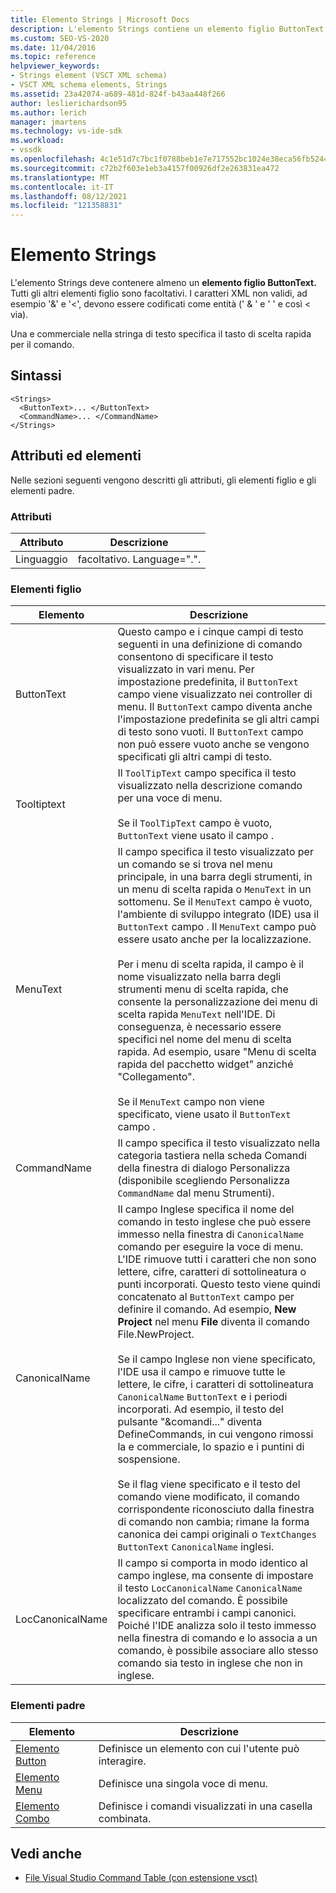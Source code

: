 ```yaml
---
title: Elemento Strings | Microsoft Docs
description: L'elemento Strings contiene un elemento figlio ButtonText e altri elementi figlio facoltativi. Una e commerciale nella stringa di testo specifica un tasto di scelta rapida.
ms.custom: SEO-VS-2020
ms.date: 11/04/2016
ms.topic: reference
helpviewer_keywords:
- Strings element (VSCT XML schema)
- VSCT XML schema elements, Strings
ms.assetid: 23a42074-a689-481d-824f-b43aa448f266
author: leslierichardson95
ms.author: lerich
manager: jmartens
ms.technology: vs-ide-sdk
ms.workload:
- vssdk
ms.openlocfilehash: 4c1e51d7c7bc1f0788beb1e7e717552bc1024e38eca56fb524454898485fe02b
ms.sourcegitcommit: c72b2f603e1eb3a4157f00926df2e263831ea472
ms.translationtype: MT
ms.contentlocale: it-IT
ms.lasthandoff: 08/12/2021
ms.locfileid: "121358831"
---
```

# <a name="strings-element"></a>Elemento Strings
L'elemento Strings deve contenere almeno un **elemento figlio ButtonText.** Tutti gli altri elementi figlio sono facoltativi. I caratteri XML non validi, ad esempio '&' e '<', devono essere codificati come entità (' &amp; ' e ' ' e così &lt; via).

 Una e commerciale nella stringa di testo specifica il tasto di scelta rapida per il comando.

## <a name="syntax"></a>Sintassi

```
<Strings>
  <ButtonText>... </ButtonText>
  <CommandName>... </CommandName>
</Strings>
```

## <a name="attributes-and-elements"></a>Attributi ed elementi
 Nelle sezioni seguenti vengono descritti gli attributi, gli elementi figlio e gli elementi padre.

### <a name="attributes"></a>Attributi

|Attributo|Descrizione|
|---------------|-----------------|
|Linguaggio|facoltativo. Language=".".|

### <a name="child-elements"></a>Elementi figlio

|Elemento|Descrizione|
|-------------|-----------------|
|ButtonText|Questo campo e i cinque campi di testo seguenti in una definizione di comando consentono di specificare il testo visualizzato in vari menu. Per impostazione predefinita, il `ButtonText` campo viene visualizzato nei controller di menu. Il `ButtonText` campo diventa anche l'impostazione predefinita se gli altri campi di testo sono vuoti. Il `ButtonText` campo non può essere vuoto anche se vengono specificati gli altri campi di testo.|
|Tooltiptext|Il `ToolTipText` campo specifica il testo visualizzato nella descrizione comando per una voce di menu.<br /><br /> Se il `ToolTipText` campo è vuoto, `ButtonText` viene usato il campo .|
|MenuText|Il campo specifica il testo visualizzato per un comando se si trova nel menu principale, in una barra degli strumenti, in un menu di scelta rapida o `MenuText` in un sottomenu. Se il `MenuText` campo è vuoto, l'ambiente di sviluppo integrato (IDE) usa il `ButtonText` campo . Il `MenuText` campo può essere usato anche per la localizzazione.<br /><br /> Per i menu di scelta rapida, il campo è il nome visualizzato nella barra degli strumenti menu di scelta rapida, che consente la personalizzazione dei menu di scelta rapida `MenuText` nell'IDE. Di conseguenza, è necessario essere specifici nel nome del menu di scelta rapida. Ad esempio, usare "Menu di scelta rapida del pacchetto widget" anziché "Collegamento".<br /><br /> Se il `MenuText` campo non viene specificato, viene usato il `ButtonText` campo .|
|CommandName|Il campo specifica il testo visualizzato nella categoria tastiera nella scheda Comandi della finestra di dialogo Personalizza (disponibile scegliendo Personalizza `CommandName` dal menu Strumenti).    |
|CanonicalName|Il campo Inglese specifica il nome del comando in testo inglese che può essere immesso nella finestra di `CanonicalName` comando per eseguire la voce di menu.  L'IDE rimuove tutti i caratteri che non sono lettere, cifre, caratteri di sottolineatura o punti incorporati. Questo testo viene quindi concatenato al `ButtonText` campo per definire il comando. Ad esempio, **New Project** nel menu **File** diventa il comando File.NewProject.<br /><br /> Se il campo Inglese non viene specificato, l'IDE usa il campo e rimuove tutte le lettere, le cifre, i caratteri di sottolineatura `CanonicalName` `ButtonText` e i periodi incorporati. Ad esempio, il testo del pulsante "&comandi..." diventa DefineCommands, in cui vengono rimossi la e commerciale, lo spazio e i puntini di sospensione.<br /><br /> Se il flag viene specificato e il testo del comando viene modificato, il comando corrispondente riconosciuto dalla finestra di comando non cambia; rimane la forma canonica dei campi originali o `TextChanges`  `ButtonText` `CanonicalName` inglesi.|
|LocCanonicalName|Il campo si comporta in modo identico al campo inglese, ma consente di impostare il testo `LocCanonicalName` `CanonicalName` localizzato del comando. È possibile specificare entrambi i campi canonici. Poiché l'IDE analizza solo  il testo immesso nella finestra di comando e lo associa a un comando, è possibile associare allo stesso comando sia testo in inglese che non in inglese.|

### <a name="parent-elements"></a>Elementi padre

|Elemento|Descrizione|
|-------------|-----------------|
|[Elemento Button](../extensibility/button-element.md)|Definisce un elemento con cui l'utente può interagire.|
|[Elemento Menu](../extensibility/menu-element.md)|Definisce una singola voce di menu.|
|[Elemento Combo](../extensibility/combo-element.md)|Definisce i comandi visualizzati in una casella combinata.|

## <a name="see-also"></a>Vedi anche
- [File Visual Studio Command Table (con estensione vsct)](../extensibility/internals/visual-studio-command-table-dot-vsct-files.md)
